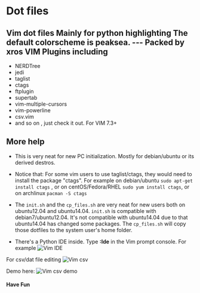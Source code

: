 Dot files
===
   Vim dot files 
   Mainly for python highlighting
   The default colorscheme is peaksea.
                        --- Packed by xros
VIM Plugins including
---
*   NERDTree
*   jedi
*   taglist
*   ctags
*   ftplugin
*   supertab
*   vim-multiple-cursors
*   vim-powerline
*   csv.vim
*   and so on , just check it out. For VIM 7.3+

More help
----
* This is very neat for new PC initialization. Mostly for debian/ubuntu or its derived destros.

* Notice that: For some vim users to use taglist/ctags, they would need to install the package "ctags". For example on debian/ubuntu ```sudo apt-get install ctags``` , or on centOS/Fedora/RHEL ```sudo yum install ctags```, or on archlinux ```pacman -S ctags```
* The ```init.sh``` and the ```cp_files.sh``` are very neat for new users both on ubuntu12.04 and ubuntu14.04.
```init.sh``` is compatible with debian7/ubuntu12.04. It's not compatible with ubuntu14.04 due to that ubuntu14.04 has changed some packages. The ```cp_files.sh``` will copy those dotfiles to the system user's home folder.
* There's a Python IDE inside. Type **:Ide** in the Vim prompt console.
For example
![Vim IDE](static/snapshot36.png)

For csv/dat file editing
![Vim csv](static/snapshot37.png)

Demo here:
![Vim csv demo](static/csv.gif)



#### Have Fun ####

